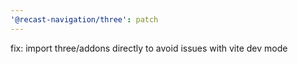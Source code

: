 ```yaml
---
'@recast-navigation/three': patch
---
```


fix: import three/addons directly to avoid issues with vite dev mode
